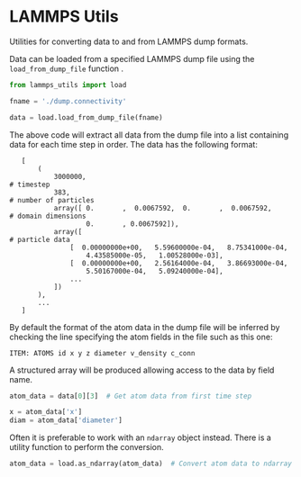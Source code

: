 # LAMMPS Utils

Utilities for converting data to and from LAMMPS dump formats.

Data can be loaded from a specified LAMMPS dump file using the `load_from_dump_file` function .

```python
from lammps_utils import load

fname = './dump.connectivity'

data = load.load_from_dump_file(fname)
```

The above code will extract all data from the dump file into a list containing data for
 each time step in order. The data has the following format:

 ```
    [
        (
            3000000,                                                   # timestep
            383,                                                       # number of particles
            array([ 0.       ,  0.0067592,  0.       ,  0.0067592,     # domain dimensions
                    0.       , 0.0067592]),
            array([                                                    # particle data
                [  0.00000000e+00,   5.59600000e-04,   8.75341000e-04,
                    4.43585000e-05,   1.00528000e-03],
                [  0.00000000e+00,   2.56164000e-04,   3.86693000e-04,
                    5.50167000e-04,   5.09240000e-04],
                ...
            ])
        ),
        ...
    ]
 ```

 By default the format of the atom data in the dump file will be inferred by checking the line
 specifying the atom fields in the file such as this one:

 ```
ITEM: ATOMS id x y z diameter v_density c_conn 
 ```

 A structured array will be produced allowing access to the data by field name. 
 
```python
atom_data = data[0][3]  # Get atom data from first time step

x = atom_data['x']
diam = atom_data['diameter']
```

 Often it is preferable to work with an `ndarray` object instead. There is a utility function to perform the
 conversion.


```python
atom_data = load.as_ndarray(atom_data)  # Convert atom data to ndarray format
```

